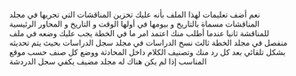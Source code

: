 نعم أضف تعليمات لهذا الملف بأنه عليك تخزين المناقشات التي تجريها في مجلد المناقشات مسماة بالتاريخ و بيومها في أولها الوقت و التاريخ و المحاور الرئيسية للمناقشة ثانيا عندما أطلب منك اعتمد امر ما في الخطة يجب عليك وضعه في ملف منفصل في مجلد الخطة ثالث نسخ الدراسات في مجلد سجل الدراسات بحيث يتم تحديثه بشكل تلقائي بعد كل رد منك وتصنيف الكلام داخل المحادثة ووضع كل صنف حسب موقع المناسب إذا لم يكن هناك له مجلد مضيف يكفي سجل الدردشة